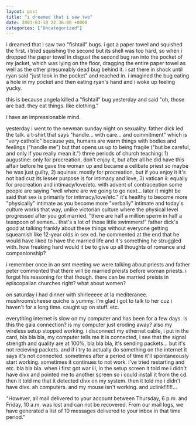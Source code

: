 ```yaml
---
layout: post
title: "i dreamed that i saw two"
date: 2003-03-10 22:36:00 +0000
categories: ["Uncategorized"]
---
```


i dreamed that i saw two "fishtail" bugs. i got a paper towel and squished the first. i tried squishing the second but its shell was too hard, so when i dropped the paper towel in disgust the second bug ran into the pocket of my jacket, which was lying on the floor, dragging the entire paper towel as well as the other presumably dead bug behind it. i sat there in shock until ryan said "just look in the pocket" and reached in. i imagined the bug eating a hole in my pocket and then eating ryan's hand and i woke up feeling yucky.

this is because angela killed a "fishtail" bug yesterday and said "oh, those are bad. they eat things. like clothing."

i have an impressionable mind. 

yesterday i went to the newman sunday night on sexuality. father dick led the talk. a t-shirt that says "handle... with care... and commitment" which is "very catholic" because yes, humans are warm things with bodies and feelings ("handle me") but that opens us up to being fragile ("but be careful, and only if you really mean it.") three periods of church teaching: 1) augustine: only for procreation, don't enjoy it, but after all he did have this affair before he gave the woman up and became a celibate priest so maybe he was just guilty, 2) aquinas: mostly for procreation, but if you enjoy it it's not bad cuz its lesser purpose is for intimacy and love, 3) vatican ii: equally for procreation and intimacy/love/etc. with advent of contraception some people are saying "well where are we going to go next... later it might be said that sex is primarily for intimacy/love/etc." it's healthy to become more "physically" intimate as you become more "verbally" intimate and today's culture works that way, unlike victorian culture where the physical level progressed after you got married. "there are half a million sperm in half a teaspoon of semen... that's a lot of those little swimmers!" father dick's good at talking frankly about these things without everyone getting squeamish like 12-year olds in sex ed. he commented at the end that he would have liked to have the married life and it's something he struggled with. how freaking hard would it be to give up all thoughts of romance and companionship? 

i remember once in an smt meeting we were talking about priests and father peter commented that there will be married preists before woman priests. i forgot his reasoning for that though. there can be married preists in episcopalian churches right? what about women?

on saturday i had dinner with shirleeeee at la mediteranee. mushroom/cheese quiche is yummy. i'm glad i got to talk to her cuz i haven't for a long time. caught up on stuff. etc. 

everything internet is slow on my computer and has been for a few days. is this the gaia connection? is my computer just eroding away? also my wireless setup stopped working. i disconnect my ethernet cable, i put in the card, bla bla bla, my computer tells me it is connected, i see that the signal strength and quality are at 100%, bla bla bla, it's sending packets... but it's not recieving packets. and if i try to actually do something on the internet it says it's not connected. sometimes after a period of time it'll spontaneously start working. sometimes it continues to not work. i've tried restarting and etc. bla bla bla. when i first got war iii, in the setup screen it told me i didn't have divx and pointed me to another screen so i could install it from the cd. then it told me that it detected divx on my system. then it told me i didn't have divx. ah computers. and my mouse isn't working. and uclink!!!!!!...

"However, all mail delivered to your account between Thursday, 6 p.m.
and Friday, 10 a.m. was lost and can not be recovered.  From our mail
logs, we have generated a list of 10 messages delivered to your
inbox in that time period."